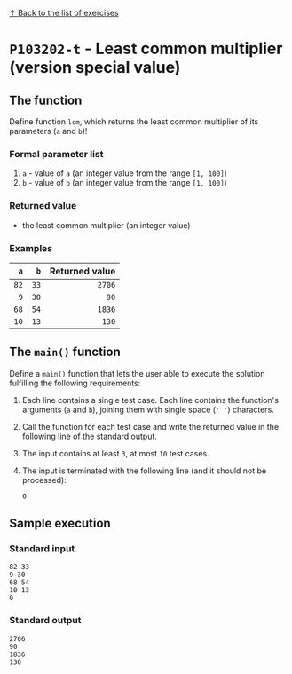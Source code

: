 
[↑ Back to the list of exercises](./README.md)

# `P103202-t` - Least common multiplier (version special value)

## The function

Define function `lcm`, which returns the least common multiplier of its parameters (`a` and `b`)!

### Formal parameter list

1. `a` - value of `a` (an integer value from the range `[1, 100]`)
1. `b` - value of `b` (an integer value from the range `[1, 100]`)

### Returned value

* the least common multiplier (an integer value)

### Examples

| `a` | `b` | Returned value | 
| ---: | ---: | --: | 
| `82` | `33` | `2706` | 
| `9` | `30` | `90` | 
| `68` | `54` | `1836` | 
| `10` | `13` | `130` | 

## The `main()` function

Define a `main()` function that lets the user able to execute the solution fulfilling the following requirements:

1. Each line contains a single test case. Each line contains the function's arguments (`a` and `b`), joining them with single space (`' '`) characters.
1. Call the function for each test case and write the returned value in the following line of the standard output.
1. The input contains at least `3`, at most `10` test cases.
1. The input is terminated with the following line (and it should not be processed):

	```
	0
	```

## Sample execution

### Standard input

```
82 33
9 30
68 54
10 13
0
```

### Standard output

```
2706
90
1836
130
```